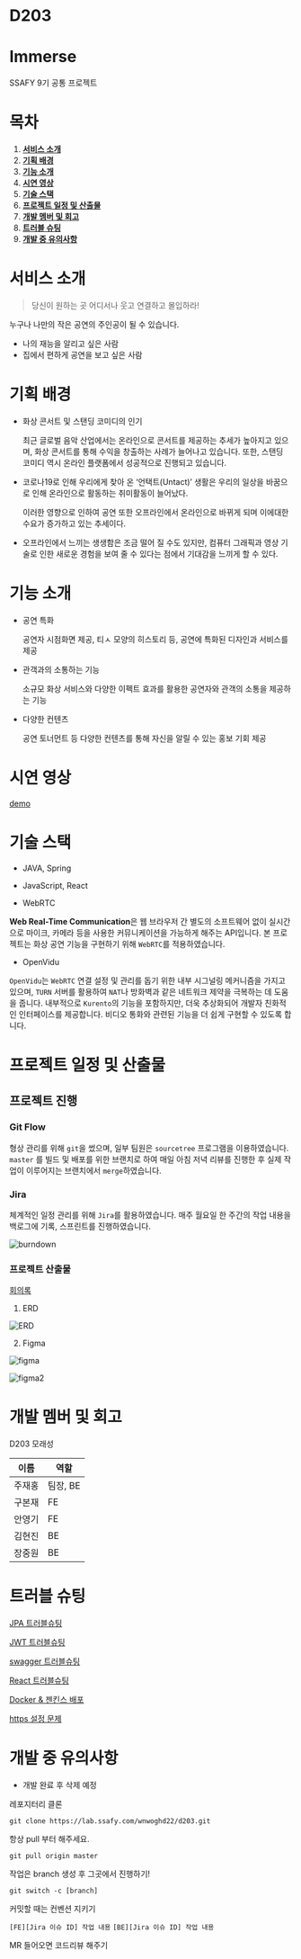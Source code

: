 # D203

# Immerse

SSAFY 9기 공통 프로젝트

# 목차

1. [**서비스 소개**](#서비스-소개)
2. [**기획 배경**](#기획-배경)
3. [**기능 소개**](#기능-소개)
4. [**시연 영상**](#시연-영상)
5. [**기술 스택**](#기술-스택)
6. [**프로젝트 일정 및 산출물**](#프로젝트-일정-및-산출물)
7. [**개발 멤버 및 회고**](#개발-멤버-및-회고)
8. [**트러블 슈팅**](#트러블-슈팅)
9. [**개발 중 유의사항**](#개발-중-유의사항)

# 서비스 소개

> 당신이 원하는 곳 어디서나 웃고 연결하고 몰입하라!

누구나 나만의 작은 공연의 주인공이 될 수 있습니다.

- 나의 재능을 알리고 싶은 사람
- 집에서 편하게 공연을 보고 싶은 사람

# 기획 배경

- 화상 콘서트 및 스탠딩 코미디의 인기

    최근 글로벌 음악 산업에서는 온라인으로 콘서트를 제공하는 추세가 높아지고 있으며, 화상 콘서트를 통해 수익을 창출하는 사례가 늘어나고 있습니다. 또한, 스탠딩 코미디 역시 온라인 플랫폼에서 성공적으로 진행되고 있습니다.

- 코로나19로 인해 우리에게 찾아 온 ‘언택트(Untact)’ 생활은 우리의 일상을 바꿈으로 인해 온라인으로 활동하는 취미활동이 늘어났다.
    
    이러한 영향으로 인하여 공연 또한 오프라인에서 온라인으로 바뀌게 되며 이에대한 수요가 증가하고 있는 추세이다.
    
- 오프라인에서 느끼는 생생함은 조금 떨어 질 수도 있지만, 컴퓨터 그래픽과 영상 기술로 인한 새로운 경험을 보여 줄 수 있다는 점에서 기대감을 느끼게 할 수 있다.

# 기능 소개

- 공연 특화

    공연자 시점화면 제공, 티ㅅ 모양의 히스토리 등, 공연에 특화된 디자인과 서비스를 제공

- 관객과의 소통하는 기능

    소규모 화상 서비스와 다양한 이펙트 효과를 활용한 공연자와 관객의 소통을 제공하는 기능

- 다양한 컨텐츠

    공연 토너먼트 등 다양한 컨텐츠를 통해 자신을 알릴 수 있는 홍보 기회 제공

# 시연 영상

[demo](./exec/시연_시나리오.md)

# 기술 스택

- JAVA, Spring

- JavaScript, React

- WebRTC

**Web Real-Time Communication**은 웹 브라우저 간 별도의 소프트웨어 없이 실시간으로 마이크, 카메라 등을 사용한 커뮤니케이션을 가능하게 해주는 API입니다. 본 프로젝트는 화상 공연 기능을 구현하기 위해 `WebRTC`를 적용하였습니다.

- OpenVidu

`OpenVidu`는 `WebRTC` 연결 설정 및 관리를 돕기 위한 내부 시그널링 메커니즘을 가지고 있으며, `TURN` 서버를 활용하여 `NAT`나 방화벽과 같은 네트워크 제약을 극복하는 데 도움을 줍니다. 내부적으로 `Kurento`의 기능을 포함하지만, 더욱 추상화되어 개발자 친화적인 인터페이스를 제공합니다. 비디오 통화와 관련된 기능을 더 쉽게 구현할 수 있도록 합니다.

# 프로젝트 일정 및 산출물

## 프로젝트 진행

### Git Flow

형상 관리를 위해 `git`을 썼으며, 일부 팀원은 `sourcetree` 프로그램을 이용하였습니다. `master` 를 빌드 및 배포를 위한 브랜치로 하여 매일 아침 저녁 리뷰를 진행한 후 실제 작업이 이루어지는 브랜치에서 `merge`하였습니다.

### Jira

체계적인 일정 관리를 위해 `Jira`를 활용하였습니다. 매주 월요일 한 주간의 작업 내용을 백로그에 기록, 스프린트를 진행하였습니다.

![burndown](./exec/assets/burndown.PNG)

### 프로젝트 산출물

[회의록](https://www.notion.so/51a4a4148dea40aaa23fe5c9d7f05911?v=f5b228d72472416381ec5154752d98ea)

1. ERD

![ERD](./exec/assets/ERD.png)

2. Figma

![figma](./exec/assets/figma.png)

![figma2](./exec/assets/figma2.png)

# 개발 멤버 및 회고

D203 모래성

|이름|역할|
|---|---|
|주재홍|팀장, BE|
|구본재|FE|
|안영기|FE|
|김현진|BE|
|장중원|BE|

# 트러블 슈팅

[JPA 트러블슈팅](https://www.notion.so/JPA-180c9b1a5fff4403af0e19dd531ad24c)

[JWT 트러블슈팅](https://www.notion.so/JWT-476795e19e74458799b7a1da9c3949f3)

[swagger 트러블슈팅](https://www.notion.so/Swagger-docs-a4eb013309f440f1b07b7a4826babb30)

[React 트러블슈팅](https://www.notion.so/React-ff85c847dea548a3b9076284d95aa29c)

[Docker & 젠킨스 배포](https://www.notion.so/docker-jenkins-a45e65e285e244c5a93b6a7ce7080676)

[https 설정 문제](https://www.notion.so/https-ab8071b14de149999c29d5d9288b7820)

# 개발 중 유의사항

- 개발 완료 후 삭제 예정

레포지터리 클론

```git clone https://lab.ssafy.com/wnwoghd22/d203.git```

항상 pull 부터 해주세요.

```git pull origin master```

작업은 branch 생성 후 그곳에서 진행하기!

```git switch -c [branch]```

커밋할 때는 컨벤션 지키기

```[FE][Jira 이슈 ID] 작업 내용```
```[BE][Jira 이슈 ID] 작업 내용```

MR 들어오면 코드리뷰 해주기

